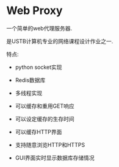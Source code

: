# Web Proxy
一个简单的web代理服务器.<br>

是USTB计算机专业的网络课程设计作业之一.<br>

特点:<br>
- python socket实现

- Redis数据库

- 多线程实现

- 可以缓存和重用GET响应

- 可以设定缓存的生存时间

- 可以缓存HTTP界面

- 支持随意浏览HTTP和HTTPS

- GUI界面实时显示数据库存储情况